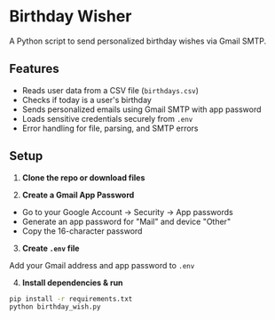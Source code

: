# Birthday Wisher

A Python script to send personalized birthday wishes via Gmail SMTP.

## Features

- Reads user data from a CSV file (`birthdays.csv`)
- Checks if today is a user's birthday
- Sends personalized emails using Gmail SMTP with app password
- Loads sensitive credentials securely from `.env`
- Error handling for file, parsing, and SMTP errors

## Setup

1. **Clone the repo or download files**

2. **Create a Gmail App Password**

- Go to your Google Account -> Security -> App passwords
- Generate an app password for "Mail" and device "Other"
- Copy the 16-character password

3. **Create `.env` file**

Add your Gmail address and app password to `.env`

4. **Install dependencies & run**

```bash
pip install -r requirements.txt
python birthday_wish.py

